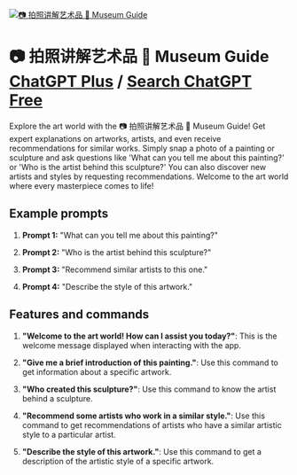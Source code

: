 
[![📷 拍照讲解艺术品 🎨 Museum Guide](https://files.oaiusercontent.com/file-IvX9WF3RzZROBkLLtqa0SWDB?se=2123-10-18T08%3A56%3A22Z&sp=r&sv=2021-08-06&sr=b&rscc=max-age%3D31536000%2C%20immutable&rscd=attachment%3B%20filename%3Dc65fde09-e34c-4d41-a7b1-b8aa390ac0f8.png&sig=xA7wpFK3RSBdSAjIwMeQ63lKDLxdNAYjYgE2VpR8ATI%3D)](https://chat.openai.com/g/g-IviXEd5ui-pai-zhao-jiang-jie-yi-zhu-pin-museum-guide)

# 📷 拍照讲解艺术品 🎨 Museum Guide [ChatGPT Plus](https://chat.openai.com/g/g-IviXEd5ui-pai-zhao-jiang-jie-yi-zhu-pin-museum-guide) / [Search ChatGPT Free](https://gptcall.net/index.html#/?search=%F0%9F%93%B7%20%E6%8B%8D%E7%85%A7%E8%AE%B2%E8%A7%A3%E8%89%BA%E6%9C%AF%E5%93%81%20%F0%9F%8E%A8%20Museum%20Guide)

Explore the art world with the 📷 拍照讲解艺术品 🎨 Museum Guide! Get expert explanations on artworks, artists, and even receive recommendations for similar works. Simply snap a photo of a painting or sculpture and ask questions like 'What can you tell me about this painting?' or 'Who is the artist behind this sculpture?' You can also discover new artists and styles by requesting recommendations. Welcome to the art world where every masterpiece comes to life!

## Example prompts

1. **Prompt 1:** "What can you tell me about this painting?"

2. **Prompt 2:** "Who is the artist behind this sculpture?"

3. **Prompt 3:** "Recommend similar artists to this one."

4. **Prompt 4:** "Describe the style of this artwork."

## Features and commands

1. **"Welcome to the art world! How can I assist you today?"**: This is the welcome message displayed when interacting with the app.

2. **"Give me a brief introduction of this painting."**: Use this command to get information about a specific artwork.

3. **"Who created this sculpture?"**: Use this command to know the artist behind a sculpture.

4. **"Recommend some artists who work in a similar style."**: Use this command to get recommendations of artists who have a similar artistic style to a particular artist.

5. **"Describe the style of this artwork."**: Use this command to get a description of the artistic style of a specific artwork.



